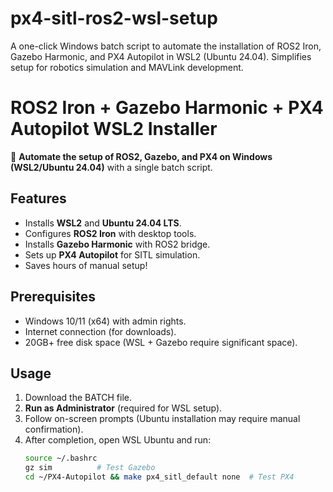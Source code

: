 # px4-sitl-ros2-wsl-setup
A one-click Windows batch script to automate the installation of ROS2 Iron, Gazebo Harmonic, and PX4 Autopilot in WSL2 (Ubuntu 24.04). Simplifies setup for robotics simulation and MAVLink development.
# ROS2 Iron + Gazebo Harmonic + PX4 Autopilot WSL2 Installer  

🚀 **Automate the setup of ROS2, Gazebo, and PX4 on Windows (WSL2/Ubuntu 24.04)** with a single batch script.  

## Features  
- Installs **WSL2** and **Ubuntu 24.04 LTS**.  
- Configures **ROS2 Iron** with desktop tools.  
- Installs **Gazebo Harmonic** with ROS2 bridge.  
- Sets up **PX4 Autopilot** for SITL simulation.  
- Saves hours of manual setup!  

## Prerequisites  
- Windows 10/11 (x64) with admin rights.  
- Internet connection (for downloads).  
- 20GB+ free disk space (WSL + Gazebo require significant space).  

## Usage  
1. Download the BATCH file.  
2. **Run as Administrator** (required for WSL setup).  
3. Follow on-screen prompts (Ubuntu installation may require manual confirmation).  
4. After completion, open WSL Ubuntu and run:  
   ```bash
   source ~/.bashrc
   gz sim          # Test Gazebo
   cd ~/PX4-Autopilot && make px4_sitl_default none  # Test PX4
